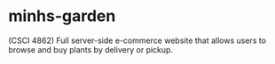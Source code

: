 # minhs-garden
(CSCI 4862) Full server-side e-commerce website that allows users to browse and buy plants by delivery or pickup.
